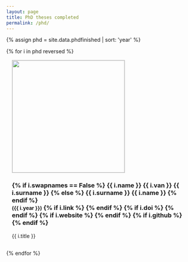 ```yaml
---
layout: page
title: PhD theses completed
permalink: /phd/
---
```




{% assign phd = site.data.phdfinished | sort: 'year' %}


<div class="row">
{% for i in phd reversed %}
  <div style="display: inline-block; vertical-align: top;">
    <div class="thumbnail" style="padding: 15px;">
      <a href="{{ i.doi }}"><img src="{{ "/phd/" | append: i.image | prepend: site.baseurl }}" style="height: 300px; border: 1px solid #ccc" /></a>
      <div class="caption">
        <h3>
        {% if i.swapnames == False %}
          {{ i.name }} {{ i.van }} {{ i.surname }}
        {% else %}
          {{ i.surname }} {{ i.name }}
        {% endif %}
          <br />
          <small>({{ i.year }})</small>
        {% if i.link %}
          <small><a href="{{ i.link }}"><i class="fas fa-book" title="thesis"></i></a></small>
        {% endif %}
        {% if i.doi %}
          <small><a href="{{ i.doi }}"><i class="fas fa-bookmark" title="thesis"></i></a></small>
        {% endif %}
        {% if i.website %}
          <small><a href="{{ i.website }}"><i class="fas fa-external-link-square-alt" title="website"></i></a></small>
        {% endif %}
        {% if i.github %}
          <small><a href="{{ i.github }}"><i class="fab fa-github" title="github"></i></a></small> 
        {% endif %}
        </h3>
        <p style="max-width: 200px;">{{ i.title }}</p>
      </div>
    </div>
  </div>
{% endfor %}
</div>



